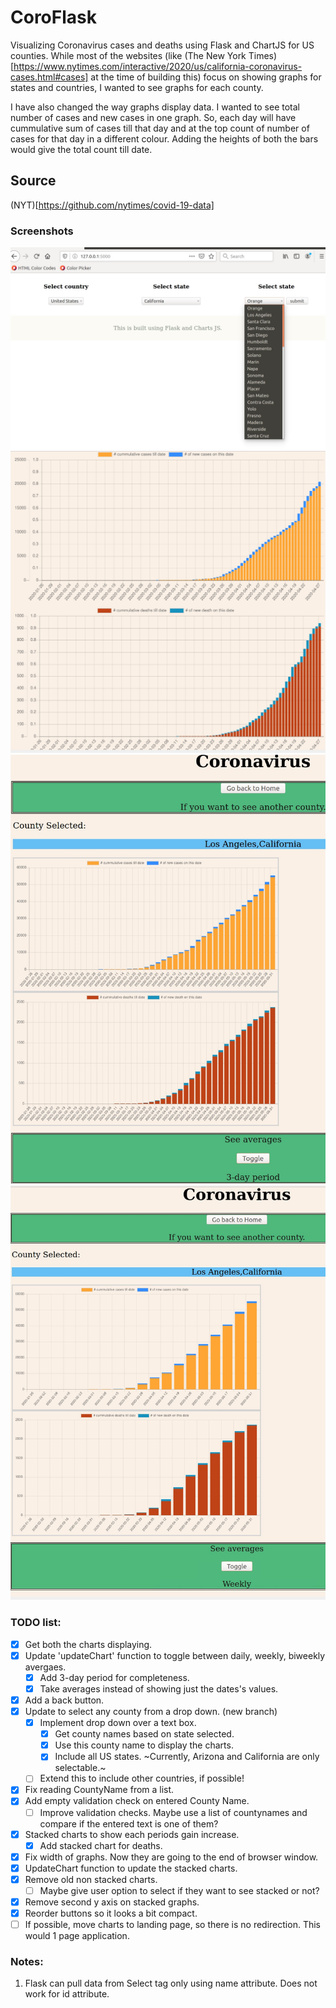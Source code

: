 # CoroFlask

Visualizing Coronavirus cases and deaths using Flask and ChartJS for US counties. 
While most of the websites (like (The New York Times)[https://www.nytimes.com/interactive/2020/us/california-coronavirus-cases.html#cases] at the time of building this) focus on showing graphs for states and countries, I wanted to see graphs for each county. 

I have also changed the way graphs display data. I wanted to see total number of cases and new cases in one graph. So, each day will have cummulative sum of cases till that day and at the top count of number of cases for that day in a different colour. Adding the heights of both the bars would give the total count till date.

## Source
(NYT)[https://github.com/nytimes/covid-19-data]

### Screenshots
![Landing Page](/Screenshots/LandingPage2.jpg)
![ScreenShot2020-04-28142438.jpg](/Screenshots/ScreenShot2020-04-28142438.jpg)
![3-Day Average LA](/Screenshots/ScreenShot2020-06-02220118.jpg)
![Weekly Average LA](/Screenshots/ScreenShot2020-06-02220819.jpg)


### TODO list:

- [x] Get both the charts displaying.
- [x] Update 'updateChart' function to toggle between daily, weekly, biweekly avergaes.
	- [x] Add 3-day period for completeness.
	- [x] Take averages instead of showing just the dates's values.
- [x] Add a back button. 
- [x] Update to select any county from a drop down. (new branch)
	- [x] Implement drop down over a text box.
		- [x] Get county names based on state selected.
		- [x] Use this county name to display the charts.
		- [x] Include all US states. ~Currently, Arizona and California are only selectable.~
	- [ ] Extend this to include other countries, if possible!
- [x] Fix reading CountyName from a list.
- [x] Add empty validation check on entered County Name.
	- [ ] Improve validation checks. Maybe use a list of countynames and compare if the entered text is one of them?
- [x] Stacked charts to show each periods gain increase.
	- [x] Add stacked chart for deaths.
- [x] Fix width of graphs. Now they are going to the end of browser window.
- [x] UpdateChart function to update the stacked charts.
- [x] Remove old non stacked charts.
	- [ ] Maybe give user option to select if they want to see stacked or not? 
- [x] Remove second y axis on stacked graphs.
- [x] Reorder buttons so it looks a bit compact.
- [ ] If possible, move charts to landing page, so there is no redirection. This would 1 page application.

### Notes:
1. Flask can pull data from Select tag only using name attribute. Does not work for id attribute.